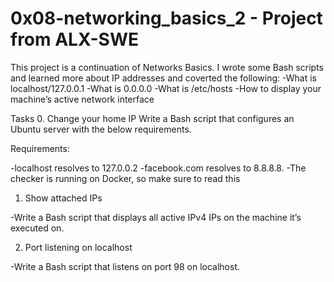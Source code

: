 0x08-networking_basics_2 - Project from ALX-SWE
===============================================

This project is a continuation of Networks Basics. I wrote some Bash scripts and learned more about IP addresses and coverted the following:
-What is localhost/127.0.0.1
-What is 0.0.0.0
-What is /etc/hosts
-How to display your machine’s active network interface

Tasks
0. Change your home IP
Write a Bash script that configures an Ubuntu server with the below requirements.

Requirements:

-localhost resolves to 127.0.0.2
-facebook.com resolves to 8.8.8.8.
-The checker is running on Docker, so make sure to read this

1. Show attached IPs

-Write a Bash script that displays all active IPv4 IPs on the machine it’s executed on.

2. Port listening on localhost

-Write a Bash script that listens on port 98 on localhost.
